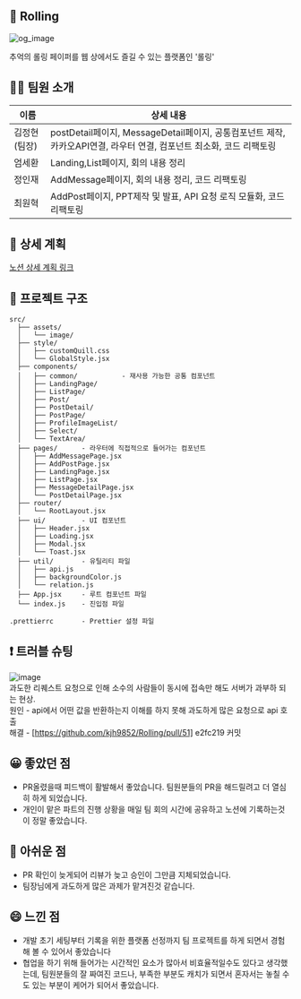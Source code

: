## 💌 Rolling
![og_image](https://github.com/user-attachments/assets/36421e71-53b8-4828-81da-bc601f578dc4)

추억의 롤링 페이퍼를 웹 상에서도 즐길 수 있는 플랫폼인 '롤링'

## 🙍‍♂️ 팀원 소개
|이름|상세 내용|
|------|---|
|김정현(팀장)|postDetail페이지,  MessageDetail페이지, 공통컴포넌트 제작, 카카오API연결, 라우터 연결, 컴포넌트 최소화, 코드 리팩토링|
|엄세환|Landing,List페이지, 회의 내용 정리 |
|정인재|AddMessage페이지, 회의 내용 정리, 코드 리팩토링|
|최원혁|AddPost페이지, PPT제작 및 발표, API 요청 로직 모듈화, 코드 리팩토링|
## 📃 상세 계획
[노션 상세 계획 링크](https://mud-stranger-c40.notion.site/Codeit_-2ac5dcbb0b8d43818a80422a43ded058)

## 📁 프로젝트 구조
```
src/              
  ├── assets/     
  │   └── image/  
  ├── style/      
  │   ├── customQuill.css 
  │   └── GlobalStyle.jsx  
  ├── components/ 
  │   ├── common/           - 재사용 가능한 공통 컴포넌트
  │   ├── LandingPage/      
  │   ├── ListPage/         
  │   ├── Post/            
  │   ├── PostDetail/       
  │   ├── PostPage/        
  │   ├── ProfileImageList/ 
  │   ├── Select/          
  │   └── TextArea/         
  ├── pages/      - 라우터에 직접적으로 들어가는 컴포넌트
  │   ├── AddMessagePage.jsx
  │   ├── AddPostPage.jsx
  │   ├── LandingPage.jsx
  │   ├── ListPage.jsx
  │   ├── MessageDetailPage.jsx
  │   └── PostDetailPage.jsx
  ├── router/    
  │   └── RootLayout.jsx
  ├── ui/         - UI 컴포넌트
  │   ├── Header.jsx
  │   ├── Loading.jsx
  │   ├── Modal.jsx
  │   └── Toast.jsx
  ├── util/       - 유틸리티 파일
  │   ├── api.js
  │   ├── backgroundColor.js
  │   └── relation.js
  ├── App.jsx     - 루트 컴포넌트 파일
  └── index.js    - 진입점 파일

.prettierrc       - Prettier 설정 파일
```

## ❗ 트러블 슈팅
![image](https://github.com/user-attachments/assets/9b1210f4-39ba-4840-9bab-2a0153f862dc)
<br/>
과도한 리퀘스트 요청으로 인해 소수의 사람들이 동시에 접속만 해도 서버가 과부하 되는 현상.
<br/>
원인 - api에서 어떤 값을 반환하는지 이해를 하지 못해 과도하게 많은 요청으로 api 호출
<br/>
해결 - [https://github.com/kjh9852/Rolling/pull/51] e2fc219 커밋

## 😀 좋았던 점
- PR올렸을때 피드백이 활발해서 좋았습니다. 팀원분들의 PR을 해드릴려고 더 열심히 하게 되었습니다.
- 개인이 맡은 파트의 진행 상황을 매일 팀 회의 시간에 공유하고 노션에 기록하는것이 정말 좋았습니다.

## 🤔 아쉬운 점
- PR 확인이 늦게되어 리뷰가 늦고 승인이 그만큼 지체되었습니다.
- 팀장님에게 과도하게 많은 과제가 맡겨진것 같습니다.

## 😄 느낀 점
- 개발 초기 세팅부터 기록을 위한 플랫폼 선정까지 팀 프로젝트를 하게 되면서 경험해 볼 수 있어서 좋았습니다
- 협업을 하기 위해 들어가는 시간적인 요소가 많아서 비효율적일수도 있다고 생각했는데, 팀원분들의 잘 짜여진 코드나, 부족한 부분도 캐치가 되면서 혼자서는 놓칠 수도 있는 부분이 케어가 되어서 좋았습니다.

